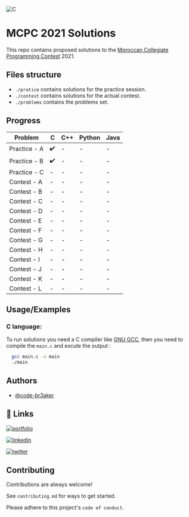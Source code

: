 
![C](https://img.shields.io/badge/c-%2300599C.svg?style=for-the-badge&logo=c&logoColor=white)
  
# MCPC 2021 Solutions

This repo contains proposed solutions to the [Moroccan Collegiate Programming Contest](https://www.facebook.com/KingdomOfMoroccoCPC) 2021.


## Files structure

- `./pratice` contains solutions for the practice session.
- `./contest` contains solutions for the actual contest.
- `./problems` contains the problems set.

## Progress

|**Problem**| C | C++ | Python | Java |
|-|-|-|-|-|
|Practice - A|:heavy_check_mark:|-|-|-|
|Practice - B|:heavy_check_mark:|-|-|-|
|Practice - C|-|-|-|-|
|Contest - A|-|-|-|-|
|Contest - B|-|-|-|-|
|Contest - C|-|-|-|-|
|Contest - D|-|-|-|-|
|Contest - E|-|-|-|-|
|Contest - F|-|-|-|-|
|Contest - G|-|-|-|-|
|Contest - H|-|-|-|-|
|Contest - I|-|-|-|-|
|Contest - J|-|-|-|-|
|Contest - K|-|-|-|-|
|Contest - L|-|-|-|-|

## Usage/Examples

### C language:
To run solutions you need a C compiler like [GNU GCC](https://gcc.gnu.org/), then you need to compile the `main.c` and excute the output :

```bash
  gcc main.c -o main
  ./main
```

## Authors

- [@code-br3aker](https://github.com/CODE-BR3AKER)
 
## 🔗 Links
[![portfolio](https://img.shields.io/badge/my_portfolio-000?style=for-the-badge&logo=ko-fi&logoColor=white)](https://zarkti.tech)

[![linkedin](https://img.shields.io/badge/linkedin-0A66C2?style=for-the-badge&logo=linkedin&logoColor=white)](https://www.linkedin.com/in/zakaria-zarkti/)

[![twitter](https://img.shields.io/badge/twitter-1DA1F2?style=for-the-badge&logo=twitter&logoColor=white)](https://twitter.com/ZarktiZakaria)

## Contributing

Contributions are always welcome!

See `contributing.md` for ways to get started.

Please adhere to this project's `code of conduct`.
